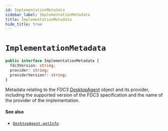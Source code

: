 ```yaml
---
id: ImplementationMetadata
sidebar_label: ImplementationMetadata
title: ImplementationMetadata
hide_title: true
---
```

# `ImplementationMetadata`

```typescript
public interface ImplementationMetadata {
  fdc3Version: string;
  provider: string;
  providerVersion?: string;
}
```

Metadata relating to the FDC3 [DesktopAgent](DesktopAgent) object and its provider, including the supported version of the FDC3 specification and the name of the provider of the implementation.

#### See also
* [`DesktopAgent.getInfo`](DesktopAgent#getInfo)